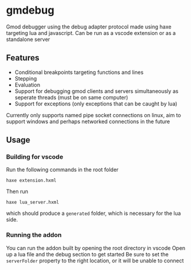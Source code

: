 # gmdebug
Gmod debugger using the debug adapter protocol made using haxe targeting lua and javascript. 
Can be run as a vscode extension or as a standalone server

## Features

- Conditional breakpoints targeting functions and lines
- Stepping
- Evaluation
- Support for debugging gmod clients and servers simultaneously as seperate threads (must be on same computer)
- Support for exceptions (only exceptions that can be caught by lua)

Currently only supports named pipe socket connections on linux, aim to support windows and perhaps networked connections in the future

## Usage

### Building for vscode

Run the following commands in the root folder

`haxe extension.hxml`

Then run

`haxe lua_server.hxml`

which should produce a `generated` folder, which is necessary for the lua side.

### Running the addon

You can run the addon built by opening the root directory in vscode
Open up a lua file and the debug section to get started
Be sure to set the `serverFolder` property to the right location, or it will be unable to connect





